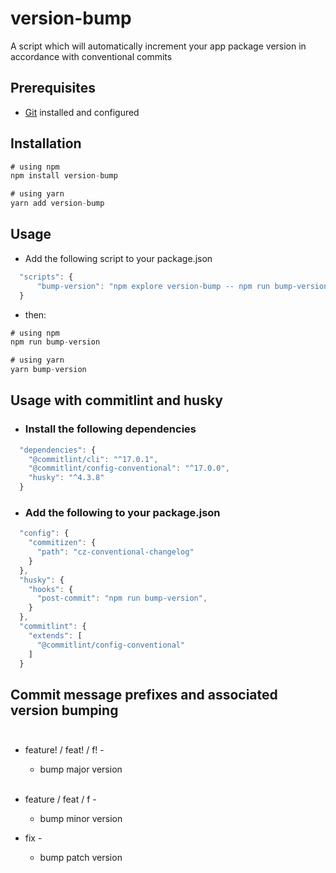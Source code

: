 # version-bump

A script which will automatically increment your app package version in accordance with conventional commits

## Prerequisites
- [Git](https://git-scm.com/) installed and configured

## Installation

```js
# using npm
npm install version-bump

# using yarn
yarn add version-bump
```

## Usage

- Add the following script to your package.json<br/>
```js
  "scripts": {
      "bump-version": "npm explore version-bump -- npm run bump-version --name=<package_name>",
  } 
```
- then:

```js
# using npm
npm run bump-version

# using yarn
yarn bump-version
```

## Usage with commitlint and husky<br/>

- ### Install the following dependencies
```js
  "dependencies": {
    "@commitlint/cli": "^17.0.1",
    "@commitlint/config-conventional": "^17.0.0",
    "husky": "^4.3.8"
  }
```

- ### Add the following to your package.json<br/>
```js
  "config": {
    "commitizen": {
      "path": "cz-conventional-changelog"
    }
  },
  "husky": {
    "hooks": {
      "post-commit": "npm run bump-version",
    }
  },
  "commitlint": {
    "extends": [
      "@commitlint/config-conventional"
    ]
  }
```

## Commit message prefixes and associated version bumping<br/><br/>

- feature! / feat! / f! -
  - bump major version <br/><br/>

- feature / feat / f -
  - bump minor version <br/>

- fix -
  - bump patch version <br/>